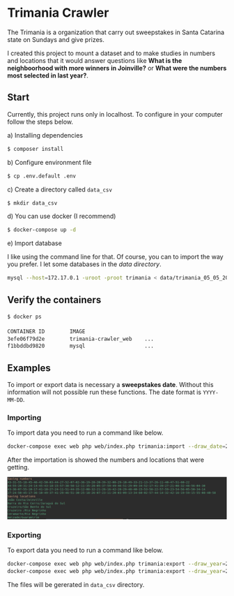 # Trimania Crawler

The Trimania is a organization that carry out sweepstakes in Santa Catarina state on Sundays and give prizes. 

I created this project to mount a dataset and to make studies in numbers and locations that it would answer questions like **What is the neighboorhood with more winners in Joinville?** or **What were the numbers most selected in last year?**.

## Start

Currently, this project runs only in localhost. To configure in your computer follow the steps below. 

a) Installing dependencies

```bash
$ composer install
```

b) Configure environment file

```bash
$ cp .env.default .env
```

c) Create a directory called `data_csv`

```bash
$ mkdir data_csv
```

d) You can use docker (I recommend)

```bash
$ docker-compose up -d
```

e) Import database

I like using the command line for that. Of course, you can to import the way you prefer. I let some databases in the *data directory*. 


```bash
mysql --host=172.17.0.1 -uroot -proot trimania < data/trimania_05_05_2018.sql
```

## Verify the containers

```bash
$ docker ps

CONTAINER ID        IMAGE
3efe06f79d2e        trimania-crawler_web    ...     
f1bbddbd9820        mysql                   ...
```

## Examples

To import or export data is necessary a __sweepstakes date__. Without this information will not possible run these functions. The date format is ```YYYY-MM-DD```.  

### Importing

To import data you need to run a command like below.
```bash
docker-compose exec web php web/index.php trimania:import --draw_date=2020-02-02
```
After the importation is showed the numbers and locations that were getting.

![Data Imported](imported.png)

### Exporting

To export data you need to run a command like below.

```bash
docker-compose exec web php web/index.php trimania:export --draw_year=2020  --type=numbers
docker-compose exec web php web/index.php trimania:export --draw_year=2020  --type=locations
```

The files will be gererated in `data_csv` directory.